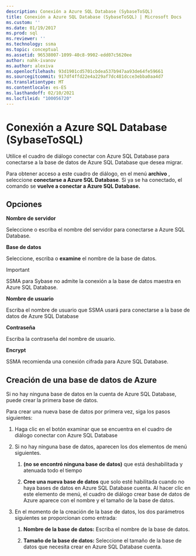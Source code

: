```yaml
---
description: Conexión a Azure SQL Database (SybaseToSQL)
title: Conexión a Azure SQL Database (SybaseToSQL) | Microsoft Docs
ms.custom: ''
ms.date: 01/19/2017
ms.prod: sql
ms.reviewer: ''
ms.technology: ssma
ms.topic: conceptual
ms.assetid: 96538007-1099-40c8-9902-edd07c5620ee
author: nahk-ivanov
ms.author: alexiva
ms.openlocfilehash: 93d1901cd5701cbdea537b947aa93de64fe59661
ms.sourcegitcommit: 917df4ffd22e4a229af7dc481dcce3ebba0aa4d7
ms.translationtype: MT
ms.contentlocale: es-ES
ms.lasthandoff: 02/10/2021
ms.locfileid: "100056720"
---
```

# <a name="connect-to-azure-sql-database--sybasetosql"></a>Conexión a Azure SQL Database (SybaseToSQL)
Utilice el cuadro de diálogo conectar con Azure SQL Database para conectarse a la base de datos de Azure SQL Database que desea migrar.  
  
Para obtener acceso a este cuadro de diálogo, en el menú **archivo** , seleccione **conectarse a Azure SQL Database**. Si ya se ha conectado, el comando se **vuelve a conectar a Azure SQL Database.**  
  
## <a name="options"></a>Opciones  
**Nombre de servidor**  
  
Seleccione o escriba el nombre del servidor para conectarse a Azure SQL Database.  
  
**Base de datos**  
  
Seleccione, escriba o **examine** el nombre de la base de datos.  
  
> [!IMPORTANT]  
> SSMA para Sybase no admite la conexión a la base de datos maestra en Azure SQL Database.  
  
**Nombre de usuario**  
  
Escriba el nombre de usuario que SSMA usará para conectarse a la base de datos de Azure SQL Database  
  
**Contraseña**  
  
Escriba la contraseña del nombre de usuario.  
  
**Encrypt**  
  
SSMA recomienda una conexión cifrada para Azure SQL Database.  
  
## <a name="create-azure-database"></a>Creación de una base de datos de Azure  
Si no hay ninguna base de datos en la cuenta de Azure SQL Database, puede crear la primera base de datos.  
  
Para crear una nueva base de datos por primera vez, siga los pasos siguientes:  
  
1.  Haga clic en el botón examinar que se encuentra en el cuadro de diálogo conectar con Azure SQL Database  
  
2.  Si no hay ninguna base de datos, aparecen los dos elementos de menú siguientes.  
  
    1.  **(no se encontró ninguna base de datos)** que está deshabilitada y atenuada todo el tiempo  
  
    2.  **Cree una nueva base de datos** que solo esté habilitada cuando no haya bases de datos en Azure SQL Database cuenta. Al hacer clic en este elemento de menú, el cuadro de diálogo crear base de datos de Azure aparece con el nombre y el tamaño de la base de datos.  
  
3.  En el momento de la creación de la base de datos, los dos parámetros siguientes se proporcionan como entrada:  
  
    1.  **Nombre de la base de datos:** Escriba el nombre de la base de datos.  
  
    2.  **Tamaño de la base de datos:** Seleccione el tamaño de la base de datos que necesita crear en Azure SQL Database cuenta.  
  
